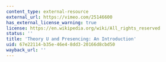 ```yaml
---
content_type: external-resource
external_url: https://vimeo.com/25146600
has_external_license_warning: true
license: https://en.wikipedia.org/wiki/All_rights_reserved
status: ''
title: 'Theory U and Presencing: An Introduction'
uid: 67e22114-b35e-46e4-8dd3-20166d8cbd50
wayback_url: ''
---
```

